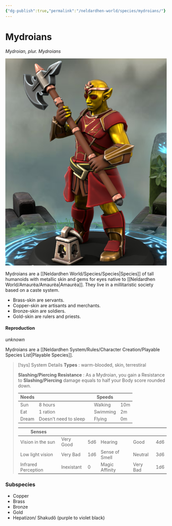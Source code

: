 ```yaml
---
{"dg-publish":true,"permalink":"/neldardhen-world/species/mydroians/"}
---
```


# Mydroians
*Mydroian, plur. Mydroians*

![galwargoldskin.png|100](/img/user/Images/Species/galwargoldskin.png)

Mydroians are a [[Neldardhen World/Species/Species\|Species]] of tall humanoids with metallic skin and gems for eyes native to [[Neldardhen World/Amaurëa/Amaurëa\|Amaurëa]]. They live in a millitaristic society based on a caste system.
- Brass-skin are servants.
- Copper-skin are artisants and merchants.
- Bronze-skin are soldiers.
- Gold-skin are rulers and priests.
#### Reproduction
*unknown*


Mydroians are a [[Neldardhen System/Rules/Character Creation/Playable Species List\|Playable Species]].

 > [!sys] System Details
 > **Types** : warm-blooded, skin, terrestiral
 >
> **Slashing/Piercing Resistance** : As a Mydroian, you gain a Resistance to **Slashing/Piercing** damage equals to half your Body score rounded down.
> 
> | **Needs** |                       |     | **Speeds** |     |
> | --------- | --------------------- | --- | ---------- | --- |
> | Sun       | 8 hours               |     | Walking    | 10m |
> | Eat       | 1 ration              |     | Swimming   | 2m  |
> | Dream     | Doesn't need to sleep |     | Flying     | 0m  |
> 
> 
> | **Senses**          |            |     |                |          |     |
> | ------------------- | ---------- | --- | -------------- | -------- | --- |
> | Vision in the sun   | Very Good  | 5d6 | Hearing        | Good     | 4d6 |
> | Low light vision    | Very Bad   | 1d6 | Sense of Smell | Neutral  | 3d6 |
> | Infrared Perception | Inexistant | 0   | Magic Affinity | Very Bad | 1d6 |
### Subspecies
- Copper
- Brass
- Bronze
- Gold
- Hepatizon/ Shakudô  (purple to violet black)
